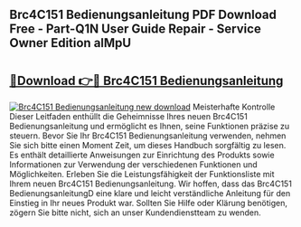 ## Brc4C151 Bedienungsanleitung PDF Download Free - Part-Q1N User Guide Repair - Service Owner Edition alMpU

# <h2><a href="http://df3360.blite.top/?on=Brc4C151+Bedienungsanleitung">🔗Download 👉🔴 Brc4C151 Bedienungsanleitung</a></h2>

[![Brc4C151 Bedienungsanleitung new download](https://i.imgur.com/lujVjoI.png)](http://df3360.blite.top/?on=Brc4C151+Bedienungsanleitung)
Meisterhafte Kontrolle Dieser Leitfaden enthüllt die Geheimnisse Ihres neuen Brc4C151 Bedienungsanleitung und ermöglicht es Ihnen, seine Funktionen präzise zu steuern. Bevor Sie Ihr Brc4C151 Bedienungsanleitung verwenden, nehmen Sie sich bitte einen Moment Zeit, um dieses Handbuch sorgfältig zu lesen. Es enthält detaillierte Anweisungen zur Einrichtung des Produkts sowie Informationen zur Verwendung der verschiedenen Funktionen und Möglichkeiten. Erleben Sie die Leistungsfähigkeit der Funktionsliste mit Ihrem neuen Brc4C151 Bedienungsanleitung. Wir hoffen, dass das Brc4C151 BedienungsanleitungD eine klare und leicht verständliche Anleitung für den Einstieg in Ihr neues Produkt war. Sollten Sie Hilfe oder Klärung benötigen, zögern Sie bitte nicht, sich an unser Kundendienstteam zu wenden.
